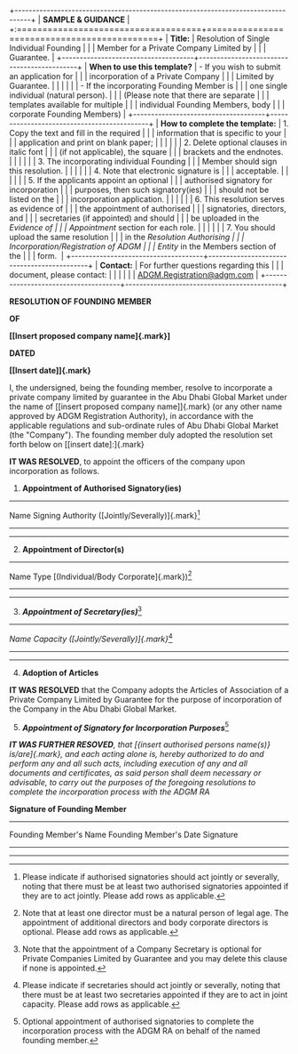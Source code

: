 +----------------------------------------------------------------------------------+
| **SAMPLE & GUIDANCE**                                                            |
+:====================================+============================================+
| **Title:**                          | Resolution of Single Individual Founding   |
|                                     | Member for a Private Company Limited by    |
|                                     | Guarantee.                                 |
+-------------------------------------+--------------------------------------------+
| **When to use this template?**      | - If you wish to submit an application for |
|                                     |   incorporation of a Private Company       |
|                                     |   Limited by Guarantee.                    |
|                                     |                                            |
|                                     | - If the incorporating Founding Member is  |
|                                     |   one single individual (natural person).  |
|                                     |   (Please note that there are separate     |
|                                     |   templates available for multiple         |
|                                     |   individual Founding Members, body        |
|                                     |   corporate Founding Members)              |
+-------------------------------------+--------------------------------------------+
| **How to complete the template:**   | 1.  Copy the text and fill in the required |
|                                     |     information that is specific to your   |
|                                     |     application and print on blank paper;  |
|                                     |                                            |
|                                     | 2.  Delete optional clauses in italic font |
|                                     |     (if not applicable), the square        |
|                                     |     brackets and the endnotes.             |
|                                     |                                            |
|                                     | 3.  The incorporating individual Founding  |
|                                     |     Member should sign this resolution.    |
|                                     |                                            |
|                                     | 4.  Note that electronic signature is      |
|                                     |     acceptable.                            |
|                                     |                                            |
|                                     | 5.  If the applicants appoint an optional  |
|                                     |     authorised signatory for incorporation |
|                                     |     purposes, then such signatory(ies)     |
|                                     |     should not be listed on the            |
|                                     |     incorporation application.             |
|                                     |                                            |
|                                     | 6.  This resolution serves as evidence of  |
|                                     |     the appointment of authorised          |
|                                     |     signatories, directors, and            |
|                                     |     secretaries (if appointed) and should  |
|                                     |     be uploaded in the *Evidence of        |
|                                     |     Appointment* section for each role.    |
|                                     |                                            |
|                                     | 7.  You should upload the same resolution  |
|                                     |     in the *Resolution Authorising         |
|                                     |     Incorporation/Registration of ADGM     |
|                                     |     Entity* in the Members section of the  |
|                                     |     form.                                  |
+-------------------------------------+--------------------------------------------+
| **Contact:**                        | For further questions regarding this       |
|                                     | document, please contact:                  |
|                                     |                                            |
|                                     | ADGM.Registration@adgm.com                 |
+-------------------------------------+--------------------------------------------+

**RESOLUTION OF FOUNDING MEMBER**

**OF**

**[\[Insert proposed company name]{.mark}\]**

**DATED**

**[\[Insert date\]]{.mark}**

I, the undersigned, being the founding member, resolve to incorporate a
private company limited by guarantee in the Abu Dhabi Global Market
under the name of [\[insert proposed company name\]]{.mark} (or any
other name approved by ADGM Registration Authority), in accordance with
the applicable regulations and sub-ordinate rules of Abu Dhabi Global
Market (the "Company"). The founding member duly adopted the resolution
set forth below on [\[insert date\]:]{.mark}

**IT WAS RESOLVED**, to appoint the officers of the company upon
incorporation as follows.

1)  **Appointment of Authorised Signatory(ies)**

  -----------------------------------------------------------------------
  Name                                Signing Authority
                                      ([Jointly/Severally)]{.mark}[^1]
  ----------------------------------- -----------------------------------
                                      

  -----------------------------------------------------------------------

2)  **Appointment of Director(s)**

  -----------------------------------------------------------------------
  Name                                Type [(Individual/Body
                                      Corporate]{.mark})[^2]
  ----------------------------------- -----------------------------------
                                      

  -----------------------------------------------------------------------

3)  ***Appointment of Secretary(ies)***[^3]

  -----------------------------------------------------------------------
  *Name*                              *Capacity
                                      ([Jointly/Severally)]{.mark}*[^4]
  ----------------------------------- -----------------------------------
                                      

  -----------------------------------------------------------------------

4)  **Adoption of Articles**

**IT WAS RESOLVED** that the Company adopts the Articles of Association
of a Private Company Limited by Guarantee for the purpose of
incorporation of the Company in the Abu Dhabi Global Market.

5)  ***Appointment of Signatory for Incorporation Purposes***[^5]

***IT WAS FURTHER RESOVED**, that [{insert authorised persons name(s)}
is/are]{.mark}, and each acting alone is, hereby authorized to do and
perform any and all such acts, including execution of any and all
documents and certificates, as said person shall deem necessary or
advisable, to carry out the purposes of the foregoing resolutions to
complete the incorporation process with the ADGM RA*

**Signature of Founding Member**

  -----------------------------------------------------------------------
  Founding Member's Name  Founding Member's       Date
                          Signature               
  ----------------------- ----------------------- -----------------------
                                                  

  -----------------------------------------------------------------------

[^1]: Please indicate if authorised signatories should act jointly or
    severally, noting that there must be at least two authorised
    signatories appointed if they are to act jointly. Please add rows as
    applicable.

[^2]: Note that at least one director must be a natural person of legal
    age. The appointment of additional directors and body corporate
    directors is optional. Please add rows as applicable.

[^3]: Note that the appointment of a Company Secretary is optional for
    Private Companies Limited by Guarantee and you may delete this
    clause if none is appointed.

[^4]: Please indicate if secretaries should act jointly or severally,
    noting that there must be at least two secretaries appointed if they
    are to act in joint capacity. Please add rows as applicable.

[^5]: Optional appointment of authorised signatories to complete the
    incorporation process with the ADGM RA on behalf of the named
    founding member.
